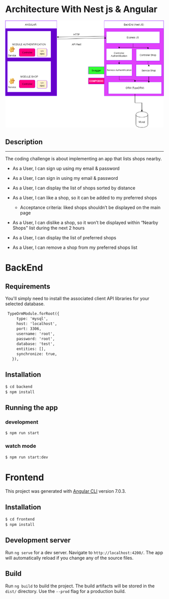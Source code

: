 # Architecture With Nest js  & Angular 
![Architucture Schema](./Diagram.png)

## Description

---------------
The coding challenge is about implementing an app that lists shops nearby. 

- As a User, I can sign up using my email & password
- As a User, I can sign in using my email & password
- As a User, I can display the list of shops sorted by distance
- As a User, I can like a shop, so it can be added to my preferred shops
  - Acceptance criteria: liked shops shouldn’t be displayed on the main page


- As a User, I can dislike a shop, so it won’t be displayed within “Nearby Shops” list during the next 2 hours
- As a User, I can display the list of preferred shops
- As a User, I can remove a shop from my preferred shops list

# BackEnd 

## Requirements 
You'll simply need to install the associated client API libraries for your selected database.
 ````
  TypeOrmModule.forRoot({
      type: 'mysql',
      host: 'localhost',
      port: 3306,
      username: 'root',
      password: 'root',
      database: 'test',
      entities: [],
      synchronize: true,
    }),
 ````

## Installation

```bash
$ cd backend 
$ npm install
```

## Running the app


### development
```bash
$ npm run start
```


### watch mode
```bash
$ npm run start:dev


```
# Frontend

This project was generated with [Angular CLI](https://github.com/angular/angular-cli) version 7.0.3.
## Installation

```bash
$ cd frontend 
$ npm install
```

## Development server

Run `ng serve` for a dev server. Navigate to `http://localhost:4200/`. The app will automatically reload if you change any of the source files.


## Build

Run `ng build` to build the project. The build artifacts will be stored in the `dist/` directory. Use the `--prod` flag for a production build.



